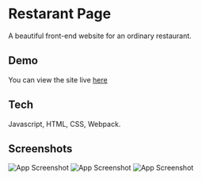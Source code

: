# Restarant Page    
A beautiful front-end website for an ordinary restaurant.
## Demo

You can view the site live [here](https://rohitmirchandani.github.io/restaurant-page/)


## Tech
Javascript, HTML, CSS, Webpack.
## Screenshots

![App Screenshot](https://64.media.tumblr.com/e056df7f88017314d0a1b12aaaf72b5c/fcaae799238b6bf1-93/s640x960/61ab906a9140500ab719d9abf20c9379ed457b87.png)
![App Screenshot](https://64.media.tumblr.com/ab90a5b6de88960893683ebd8838fc5a/5f2b3cce0cff7383-f7/s640x960/4f552c10aa521d405232233b326bef90fe519681.png)
![App Screenshot](https://64.media.tumblr.com/e69ef95e9d47aad3688cab7498b85a5c/a503adfd8832bc44-79/s640x960/c10e3b07000f8ad12cfb3dc16916616f4c79387e.png)


